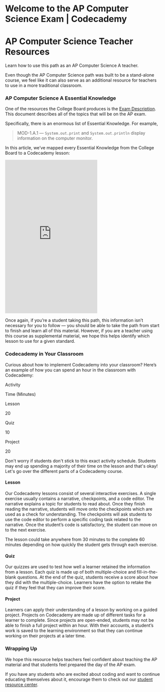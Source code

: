 # Welcome to the AP Computer Science Exam | Codecademy

# AP Computer Science Teacher Resources

Learn how to use this path as an AP Computer Science A teacher.

Even though the AP Computer Science path was built to be a stand-alone course, we feel like it can also serve as an additional resource for teachers to use in a more traditional classroom.

### AP Computer Science A Essential Knowledge

One of the resources the College Board produces is the [Exam Description](https://apcentral.collegeboard.org/pdf/ap-computer-science-a-course-and-exam-description.pdf?course=ap-computer-science-a). This document describes all of the topics that will be on the AP exam.

Specifically, there is an enormous list of Essential Knowledge. For example,

> MOD-1.A.1 — `System.out.print` and `System.out.println` display information on the computer monitor.

In this article, we’ve mapped every Essential Knowledge from the College Board to a Codecademy lesson:

<iframe src="https://static-assets.codecademy.com/Paths/ap-computer-science/teachers-guide/apcsa-table.html" height="500px" frameborder="0" class="styles_iframe__pz8Vb"></iframe>

Once again, if you’re a student taking this path, this information isn’t necessary for you to follow — you should be able to take the path from start to finish and learn all of this material. However, if you are a teacher using this course as supplemental material, we hope this helps identify which lesson to use for a given standard.

### Codecademy in Your Classroom

Curious about how to implement Codecademy into your classroom? Here’s an example of how you can spend an hour in the classroom with Codecademy:

Activity

Time (Minutes)

Lesson

20

Quiz

10

Project

20

Don't worry if students don't stick to this exact activity schedule. Students may end up spending a majority of their time on the lesson and that's okay! Let's go over the different parts of a Codecademy course.

#### Lesson

Our Codecademy lessons consist of several interactive exercises. A single exercise usually contains a narrative, checkpoints, and a code editor. The narrative explains a topic for students to read about. Once they finish reading the narrative, students will move onto the checkpoints which are used as a check for understanding. The checkpoints will ask students to use the code editor to perform a specific coding task related to the narrative. Once the student’s code is satisfactory, the student can move on to the next exercise.

The lesson could take anywhere from 30 minutes to the complete 60 minutes depending on how quickly the student gets through each exercise.

#### Quiz

Our quizzes are used to test how well a learner retained the information from a lesson. Each quiz is made up of both multiple-choice and fill-in-the-blank questions. At the end of the quiz, students receive a score about how they did with the multiple-choice. Learners have the option to retake the quiz if they feel that they can improve their score.

#### Project

Learners can apply their understanding of a lesson by working on a guided project. Projects on Codecademy are made up of different tasks for a learner to complete. Since projects are open-ended, students may not be able to finish a full project within an hour. With their accounts, a student’s work is saved to the learning environment so that they can continue working on their projects at a later time.

### Wrapping Up

We hope this resource helps teachers feel confident about teaching the AP material and that students feel prepared the day of the AP exam.

If you have any students who are excited about coding and want to continue educating themselves about it, encourage them to check out our [student resource center](https://www.codecademy.com/student-center).
